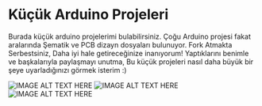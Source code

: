 # Küçük Arduino Projeleri
Burada küçük arduino projelerimi bulabilirsiniz. Çoğu Arduino projesi fakat aralarında Şematik ve PCB dizayn dosyaları bulunuyor. Fork Atmakta Serbestsiniz, Daha iyi hale getireceğinize inanıyorum! Yaptıklarını benimle ve başkalarıyla paylaşmayı unutma, Bu küçük projeleri nasıl daha büyük bir şeye uyarladığınızı görmek isterim :)

![IMAGE ALT TEXT HERE](https://img.youtube.com/vi/tjKySKeDoCE/0.jpg)
![IMAGE ALT TEXT HERE](https://img.youtube.com/vi/q_4-i3iNggE/0.jpg)
![IMAGE ALT TEXT HERE](https://img.youtube.com/vi/zZ40o9QnoUY/0.jpg)